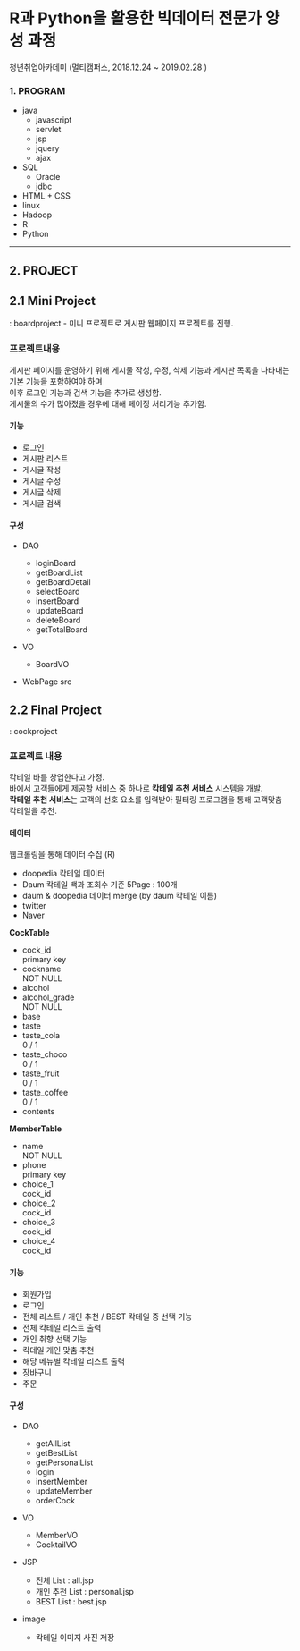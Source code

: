 # R과 Python을 활용한 빅데이터 전문가 양성 과정 
청년취업아카데미 (멀티캠퍼스, 2018.12.24 ~ 2019.02.28 )

### 1. PROGRAM
- java
  * javascript
  * servlet
  * jsp
  * jquery
  * ajax 
- SQL
  * Oracle
  * jdbc 
- HTML + CSS
- linux
- Hadoop
- R 
- Python

---

## 2. PROJECT 

## 2.1 Mini Project 
: boardproject - 미니 프로젝트로 게시판 웹페이지 프로젝트를 진행. 

### 프로젝트내용
게시판 페이지를 운영하기 위해 게시물 작성, 수정, 삭제 기능과 게시판 목록을 나타내는 기본 기능을 포함하여야 하며 <br/>
이후 로그인 기능과 검색 기능을 추가로 생성함. <br/>
게시물의 수가 많아졌을 경우에 대해 페이징 처리기능 추가함.

#### 기능 
- 로그인 
- 게시판 리스트 
- 게시글 작성
- 게시글 수정 
- 게시글 삭제
- 게시글 검색 

#### 구성   
- DAO
  * loginBoard
  * getBoardList
  * getBoardDetail
  * selectBoard
  * insertBoard
  * updateBoard
  * deleteBoard
  * getTotalBoard
  
- VO
  * BoardVO
  
- WebPage src
  


## 2.2 Final Project
: cockproject

### 프로젝트 내용
칵테일 바를 창업한다고 가정.<br/>
바에서 고객들에게 제공할 서비스 중 하나로 **칵테일 추천 서비스** 시스템을 개발. <br/>
**칵테일 추천 서비스**는 고객의 선호 요소를 입력받아 필터링 프로그램을 통해 고객맞춤 칵테일을 추천.



#### 데이터
웹크롤링을 통해 데이터 수집 (R)
- doopedia 칵테일 데이터 
- Daum 칵테일 백과 조회수 기준 5Page : 100개 
- daum & doopedia 데이터 merge (by daum 칵테일 이름)
- twitter 
- Naver 

**CockTable**
- cock_id<br/>
  primary key
- cockname<br/>
  NOT NULL
- alcohol 
- alcohol_grade<br/>
  NOT NULL
- base
- taste 
- taste_cola<br/>
  0 / 1
- taste_choco<br/>
  0 / 1
- taste_fruit<br/>
  0 / 1
- taste_coffee<br/>
  0 / 1
- contents

**MemberTable**
- name<br/>
  NOT NULL
- phone<br/>
  primary key 
- choice_1<br/>
  cock_id
- choice_2<br/>
  cock_id
- choice_3<br/>
  cock_id
- choice_4<br/>
  cock_id
  
  
#### 기능 
- 회원가입
- 로그인 
- 전체 리스트 / 개인 추천 / BEST 칵테일 중 선택 기능 
- 전체 칵테일 리스트 출력
- 개인 취향 선택 기능
- 칵테일 개인 맞춤 추천 
- 해당 메뉴별 칵테일 리스트 출력
- 장바구니
- 주문 

#### 구성 
- DAO
  * getAllList
  * getBestList
  * getPersonalList
  * login
  * insertMember
  * updateMember
  * orderCock
  
- VO
  * MemberVO
  * CocktailVO

- JSP 
  * 전체 List : all.jsp
  * 개인 추천 List : personal.jsp
  * BEST List : best.jsp
  
- image 
  * 칵테일 이미지 사진 저장 





